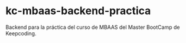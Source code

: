 # kc-mbaas-backend-practica
Backend para la práctica del curso de MBAAS del Master BootCamp de Keepcoding. 
